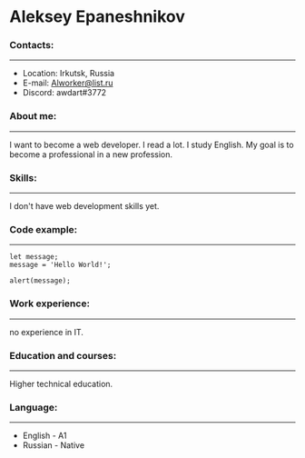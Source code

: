 # Aleksey Epaneshnikov
### Contacts:
---
* Location: Irkutsk, Russia     
* E-mail: Alworker@list.ru  
* Discord: awdart#3772  
### About me:
---
I want to become a web developer. I read a lot. I study English. My goal is to become a professional in a new profession.  
### Skills:
---
I don't have web development skills yet.  
### Code examplе:
---
```
let message;
message = 'Hello World!';

alert(message); 
```  
### Work experience:
---
no experience in IT.  
### Education and courses:
---
Higher technical education.  
### Language:  
---
* English - A1
* Russian - Native
